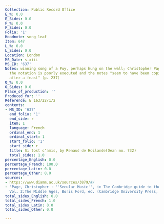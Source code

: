 ```yaml
---
Collection: Public Record Office
E_%: 0.0
E_Sides: 0.0
F_%: 0.0
F_Sides: 0.0
Folia: '1'
Headnote: song leaf
Item: 647
L_%: 0.0
L_Sides: 0.0
Location: London
MS_Date: s.xiii
MS_ID: '637'
Notes: winning song of a Puy, perhaps hung on the wall; Christopher Page notes that
  the notation is poorly executed and the notes "seem to have been copied too soon
  after a feast" (p. 237)
O_%: 0.0
O_Sides: 0.0
Place_of_production: ''
Produced_for: ''
Reference: E 163/22/1/2
contents:
- MS_ID: '637'
  end_folio: '1'
  end_side: r
  item: 1
  language: French
  ordinal_end: 1
  ordinal_start: 1
  start_folio: '1'
  start_side: r
  title: Si tost c'amis, by Renaud de Hoilande(Dean no. 732)
  total_sides: 1.0
percentage_English: 0.0
percentage_French: 100.0
percentage_Latin: 0.0
percentage_Other: 0.0
sources:
- https://www.diamm.ac.uk/sources/3879/#/
- 'Page, Christopher : ''Secular Music'', in The Cambridge guide to the arts in Britain,
  Vol. 2:The Middle Ages, Boris Ford, ed. (Cambridge University Press, 1988), p. 237.'
total_sides_English: 0.0
total_sides_French: 1.0
total_sides_Latin: 0.0
total_sides_Other: 0.0

---
```

